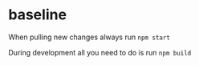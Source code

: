 # baseline

When pulling new changes always run 
`npm start`

During development all you need to do is run
`npm build`